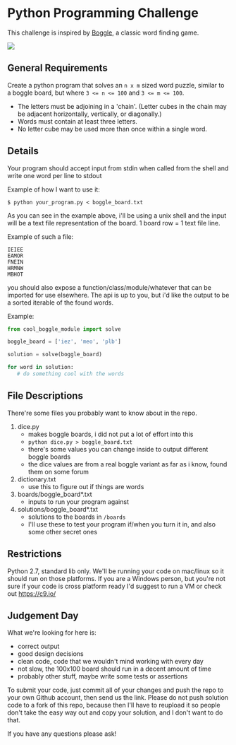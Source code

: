 # Python Programming Challenge
This challenge is inspired by [Boggle](https://en.wikipedia.org/wiki/Boggle), a classic word finding game.

![](http://i.imgur.com/Jd1o6nd.gif)

## General Requirements
Create a python program that solves an `n x m` sized word puzzle,
similar to a boggle board, but where `3 <= n <= 100` and `3 <= m <= 100`.

* The letters must be adjoining in a 'chain'. (Letter cubes in the chain may be adjacent horizontally, vertically, or diagonally.)
* Words must contain at least three letters.
* No letter cube may be used more than once within a single word.

## Details
Your program should accept input from stdin when called
from the shell and write one word per line to stdout

Example of how I want to use it:
```
$ python your_program.py < boggle_board.txt
```

As you can see in the example above, i'll be using a unix shell
and the input will be a text file representation of the board.
1 board row = 1 text file line.

Example of such a file:
```
IEIEE
EAMOR
FNEIN
HRMNW
MBHOT

```

you should also expose a function/class/module/whatever that can
be imported for use elsewhere. The api is up to you, but i'd like
the output to be  a sorted iterable of the found words.

Example:
```python
from cool_boggle_module import solve

boggle_board = ['iez', 'meo', 'plb']

solution = solve(boggle_board)

for word in solution:
   # do something cool with the words
```

## File Descriptions
There're some files you probably want to know about in the repo.

1. dice.py
	* makes boggle boards, i did not put a lot of effort into this
	* `python dice.py > boggle_board.txt`
	* there's some values you can change inside to output different boggle boards
	* the dice values are from a real boggle variant as far as i know,
	found them on some forum
2. dictionary.txt
	* use this to figure out if things are words
3. boards/boggle\_board\*.txt
	* inputs to run your program against
4. solutions/boggle\_board\*.txt
	* solutions to the boards in `/boards`
	* I'll use these to test your program if/when you turn it in,
	and also some other secret ones

## Restrictions
Python 2.7, standard lib only.
We'll be running your code on mac/linux so it should run on those platforms. If you are
a Windows person, but you're not sure if your code is cross platform ready
I'd suggest to run a VM or check out https://c9.io/

## Judgement Day
What we're looking for here is:
* correct output
* good design decisions
* clean code, code that we wouldn't mind working with every day
* not slow, the 100x100 board should run in a decent amount of time
* probably other stuff, maybe write some tests or assertions

To submit your code, just commit all of your changes and push the repo to your own Github account, then send us the link.
Please do not push solution code to a fork of this repo, because then I'll have to reupload it so people
don't take the easy way out and copy your solution, and I don't want to do that.

If you have any questions please ask!

